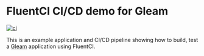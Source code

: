 # FluentCI CI/CD demo for Gleam

[![ci](https://github.com/fluentci-demos/fluentci-demo-gleam/actions/workflows/ci.yml/badge.svg)](https://github.com/fluentci-demos/fluentci-demo-gleam/actions/workflows/ci.yml)

This is an example application and CI/CD pipeline showing how to build, test a [Gleam](https://gleam.run) application using FluentCI.
